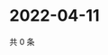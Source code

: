 # 2022-04-11

共 0 条

<!-- BEGIN WEIBO -->
<!-- 最后更新时间 Mon Apr 11 2022 08:23:20 GMT+0800 (China Standard Time) -->

<!-- END WEIBO -->
